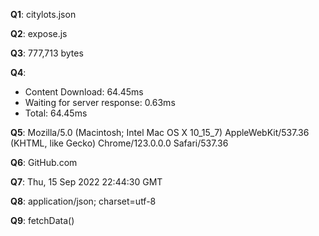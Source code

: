 **Q1**: citylots.json

**Q2**: expose.js

**Q3**: 777,713 bytes

**Q4**: 
- Content Download: 64.45ms
- Waiting for server response: 0.63ms
- Total: 64.45ms

**Q5**: Mozilla/5.0 (Macintosh; Intel Mac OS X 10_15_7) AppleWebKit/537.36 (KHTML, like Gecko) Chrome/123.0.0.0 Safari/537.36

**Q6**: GitHub.com


**Q7**: Thu, 15 Sep 2022 22:44:30 GMT

**Q8**: application/json; charset=utf-8

**Q9**: fetchData()